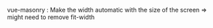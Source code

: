 vue-masonry : Make the width automatic with the size of the screen => might need to remove fit-width
